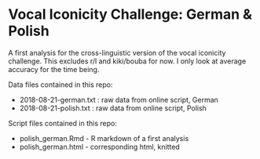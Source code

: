 # Vocal Iconicity Challenge: German & Polish

A first analysis for the cross-linguistic version of the vocal iconicity challenge. This excludes r/l and kiki/bouba for now. I only look at average accuracy for the time being.

Data files contained in this repo:

* 2018-08-21-german.txt : raw data from online script, German
* 2018-08-21-polish.txt : raw data from online script, Polish

Script files contained in this repo:

* polish_german.Rmd - R markdown of a first analysis
* polish_german.html - corresponding html, knitted



